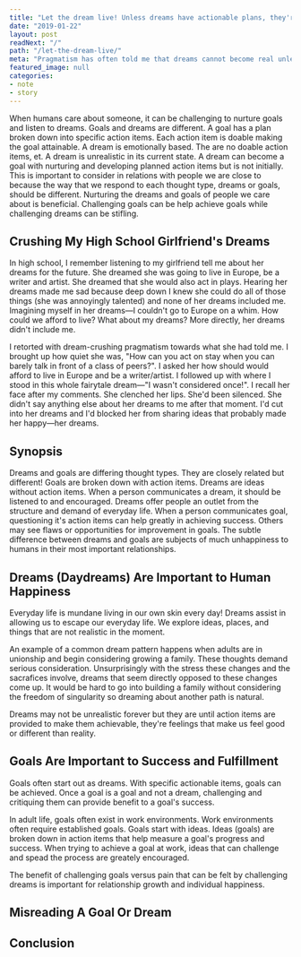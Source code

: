 ```yaml
---
title: "Let the dream live! Unless dreams have actionable plans, they're not real—so let them live if they bring happiness."
date: "2019-01-22"
layout: post
readNext: "/"
path: "/let-the-dream-live/"
meta: "Pragmatism has often told me that dreams cannot become real unless they're followed by an actionable plan. I've share this logic with friends when they tell me an unrealistic dream and to my surprise, 'thanks' was not the typical response. Responses tended to be negative. Dreams are often just that, dreams. Let then live if they make others happy."
featured_image: null
categories:
- note
- story
---
```


When humans care about someone, it can be challenging to nurture goals and listen to dreams. Goals and dreams are different. A goal has a plan broken down into specific action items. Each action item is doable making the goal attainable. A dream is emotionally based. The are no doable action items, et. A dream is unrealistic in its current state. A dream can become a goal with nurturing and developing planned action items but is not initially. This is important to consider in relations with people we are close to because the way that we respond to each thought type, dreams or goals, should be different. Nurturing the dreams and goals of people we care about is beneficial. Challenging goals can be help achieve goals while challenging dreams can be stifling.

## Crushing My High School Girlfriend's Dreams

In high school, I remember listening to my girlfriend tell me about her dreams for the future. She dreamed she was going to live in Europe, be a writer and artist. She dreamed that she would also act in plays. Hearing her dreams made me sad because deep down I knew she could do all of those things (she was annoyingly talented) and none of her dreams included me. Imagining myself in her dreams—I couldn't go to Europe on a whim. How could we afford to live? What about my dreams? More directly, her dreams didn't include me.

I retorted with dream-crushing pragmatism towards what she had told me. I brought up how quiet she was, "How can you act on stay when you can barely talk in front of a class of peers?". I asked her how should would afford to live in Europe and be a writer/artist. I followed up with where I stood in this whole fairytale dream—"I wasn't considered once!". I recall her face after my comments. She clenched her lips. She'd been silenced. She didn't say anything else about her dreams to me after that moment. I'd cut into her dreams and I'd blocked her from sharing ideas that probably made her happy—her dreams.

## Synopsis

Dreams and goals are differing thought types. They are closely related but different! Goals are broken down with action items. Dreams are ideas without action items. When a person communicates a dream, it should be listened to and encouraged. Dreams offer people an outlet from the structure and demand of everyday life. When a person communicates goal, questioning it's action items can help greatly in achieving success. Others may see flaws or opportunities for improvement in goals. The subtle difference between dreams and goals are subjects of much unhappiness to humans in their most important relationships.

## Dreams (Daydreams) Are Important to Human Happiness

Everyday life is mundane living in our own skin every day! Dreams assist in allowing us to escape our everyday life. We explore ideas, places, and things that are not realistic in the moment.

An example of a common dream pattern happens when adults are in unionship and begin considering growing a family. These thoughts demand serious consideration. Unsurprisingly with the stress these changes and the sacrafices involve, dreams that seem directly opposed to these changes come up. It would be hard to go into building a family without considering the freedom of singularity so dreaming about another path is natural.

Dreams may not be unrealistic forever but they are until action items are provided to make them achievable, they're feelings that make us feel good or different than reality.

## Goals Are Important to Success and Fulfillment

Goals often start out as dreams. With specific actionable items, goals can be achieved. Once a goal is a goal and not a dream, challenging and critiquing them can provide benefit to a goal's success.

In adult life, goals often exist in work environments. Work environments often require established goals. Goals start with ideas. Ideas (goals) are broken down in action items that help measure a goal's progress and success. When trying to achieve a goal at work, ideas that can challenge and spead the process are greately encouraged.

The benefit of challenging goals versus pain that can be felt by challenging dreams is important for relationship growth and individual happiness.

## Misreading A Goal Or Dream


## Conclusion



